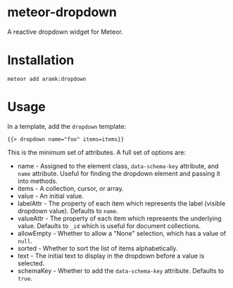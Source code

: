 meteor-dropdown
===============

A reactive dropdown widget for Meteor.

# Installation

```
meteor add aramk:dropdown
```

# Usage

In a template, add the `dropdown` template:

```
{{> dropdown name="foo" items=items}}
```

This is the minimum set of attributes. A full set of options are:

* name - Assigned to the element class, `data-schema-key` attribute, and `name` attribute. Useful for finding the dropdown element and passing it into methods.
* items - A collection, cursor, or array.
* value - An initial value.
* labelAttr - The property of each item which represents the label (visible dropdown value). Defaults to `name`.
* valueAttr - The property of each item which represents the underlying value. Defaults to `_id` which is useful for document collections.
* allowEmpty - Whether to allow a "None" selection, which has a value of `null`.
* sorted - Whether to sort the list of items alphabetically.
* text - The initial text to display in the dropdown before a value is selected.
* schemaKey - Whether to add the `data-schema-key` attribute. Defaults to `true`.